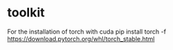 # toolkit

For the installation of torch with cuda
pip install torch -f https://download.pytorch.org/whl/torch_stable.html
